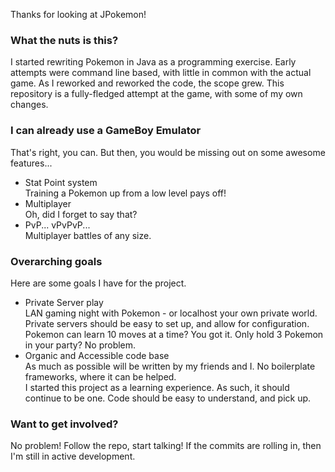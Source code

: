 Thanks for looking at JPokemon!

### What the nuts is this?
I started rewriting Pokemon in Java as a programming exercise. Early attempts were command line based, with little in common with the actual game. As I reworked and reworked the code, the scope grew. This repository is a fully-fledged attempt at the game, with some of my own changes.


### I can already use a GameBoy Emulator
That's right, you can. But then, you would be missing out on some awesome features...

* Stat Point system  
  Training a Pokemon up from a low level pays off!
* Multiplayer  
  Oh, did I forget to say that?
* PvP... vPvPvP...  
  Multiplayer battles of any size.


### Overarching goals
Here are some goals I have for the project.

* Private Server play  
  LAN gaming night with Pokemon - or localhost your own private world. Private servers should be easy to set up, and allow for configuration. Pokemon can learn 10 moves at a time? You got it. Only hold 3 Pokemon in your party? No problem.
* Organic and Accessible code base  
  As much as possible will be written by my friends and I. No boilerplate frameworks, where it can be helped.  
  I started this project as a learning experience. As such, it should continue to be one. Code should be easy to understand, and pick up.

### Want to get involved?
No problem! Follow the repo, start talking! If the commits are rolling in, then I'm still in active development.